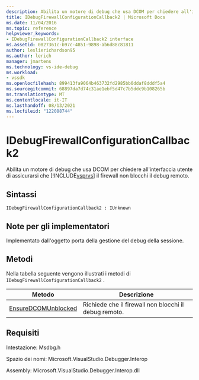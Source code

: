 ```yaml
---
description: Abilita un motore di debug che usa DCOM per chiedere all'interfaccia Visual Studio per assicurarsi che il firewall non blocchi il debug remoto.
title: IDebugFirewallConfigurationCallback2 | Microsoft Docs
ms.date: 11/04/2016
ms.topic: reference
helpviewer_keywords:
- IDebugFirewallConfigurationCallback2 interface
ms.assetid: 0827361c-b97c-4851-9898-ab6d88c81811
author: leslierichardson95
ms.author: lerich
manager: jmartens
ms.technology: vs-ide-debug
ms.workload:
- vssdk
ms.openlocfilehash: 899413fa9064b463732fd2985bb0ddaf8dddf5a4
ms.sourcegitcommit: 68897da7d74c31ae1ebf5d47c7b5ddc9b108265b
ms.translationtype: MT
ms.contentlocale: it-IT
ms.lasthandoff: 08/13/2021
ms.locfileid: "122088744"
---
```

# <a name="idebugfirewallconfigurationcallback2"></a>IDebugFirewallConfigurationCallback2
Abilita un motore di debug che usa DCOM per chiedere all'interfaccia utente di assicurarsi che [!INCLUDE[vsprvs](../../../code-quality/includes/vsprvs_md.md)] il firewall non blocchi il debug remoto.

## <a name="syntax"></a>Sintassi

```
IDebugFirewallConfigurationCallback2 : IUnknown
```

## <a name="notes-for-implementers"></a>Note per gli implementatori
 Implementato dall'oggetto porta della gestione del debug della sessione.

## <a name="methods"></a>Metodi
 Nella tabella seguente vengono illustrati i metodi di `IDebugFirewallConfigurationCallback2` .

|Metodo|Descrizione|
|------------|-----------------|
|[EnsureDCOMUnblocked](../../../extensibility/debugger/reference/idebugfirewallconfigurationcallback2-ensuredcomunblocked.md)|Richiede che il firewall non blocchi il debug remoto.|

## <a name="requirements"></a>Requisiti
 Intestazione: Msdbg.h

 Spazio dei nomi: Microsoft.VisualStudio.Debugger.Interop

 Assembly: Microsoft.VisualStudio.Debugger.Interop.dll
